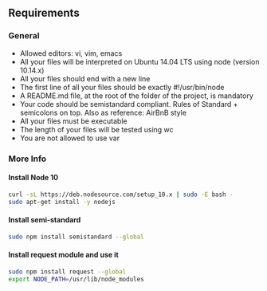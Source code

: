## Requirements
### General
* Allowed editors: vi, vim, emacs
* All your files will be interpreted on Ubuntu 14.04 LTS using node (version 10.14.x)
* All your files should end with a new line
* The first line of all your files should be exactly #!/usr/bin/node
* A README.md file, at the root of the folder of the project, is mandatory
* Your code should be semistandard compliant. Rules of Standard + semicolons on top. Also as reference: AirBnB style
* All your files must be executable
* The length of your files will be tested using wc
* You are not allowed to use var

### More Info
#### Install Node 10
```sh
curl -sL https://deb.nodesource.com/setup_10.x | sudo -E bash -
sudo apt-get install -y nodejs
```
#### Install semi-standard
```sh
sudo npm install semistandard --global
```
#### Install request module and use it
```sh
sudo npm install request --global
export NODE_PATH=/usr/lib/node_modules
```

